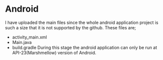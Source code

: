 # Android
I have uploaded the main files since the whole android application project is such a size that it is not supported by the github.
These files are;
- activity_main.xml
- Main.java
- build.gradle
During this stage the android application can only be run at API-23(Marshmellow) version of Android.
